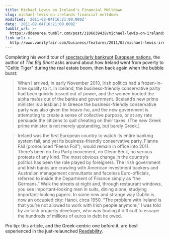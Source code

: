 ```yaml
---
title: Michael Lewis on Ireland's Financial Meltdown
slug: michael-lewis-on-irelands-financial-meltdown
modified: '2011-02-04T16:21:00.000Z'
date: '2011-02-04T16:21:00.000Z'
tumblr_url: >-
  https://ddemaree.tumblr.com/post/3106039438/michael-lewis-on-irelands-financial-meltdown
link_url: >-
  http://www.vanityfair.com/business/features/2011/03/michael-lewis-ireland-201103?printable=true
---
```

Completing his world tour of [spectacularly bankrupt](http://www.vanityfair.com/politics/features/2009/04/iceland200904) [European nations](http://www.vanityfair.com/business/features/2010/10/greeks-bearing-bonds-201010?printable=true), the author of _The Big Short_ asks around about how Ireland went from poverty to "Celtic Tiger" during the real estate boom, then back again when the bubble burst:

> When I arrived, in early November 2010, Irish politics had a frozen-in-time quality to it. In Iceland, the business-friendly conservative party had been quickly tossed out of power, and the women booted the alpha males out of the banks and government. (Iceland’s new prime minister is a lesbian.) In Greece the business-friendly conservative party was also given the heave-ho, and the new government is attempting to create a sense of collective purpose, or at any rate persuade the citizens to quit cheating on their taxes. (The new Greek prime minister is not merely upstanding, but barely Greek.)

> Ireland was the first European country to watch its entire banking system fail, and yet its business-friendly conservative party, Fianna Fáil (pronounced “Feena Foil”), would remain in office into 2011. There’s been no Tea Party movement, no Glenn Beck, no serious protests of any kind. The most obvious change in the country’s politics has been the role played by foreigners. The Irish government and Irish banks are crawling with American investment bankers and Australian management consultants and faceless Euro-officials, referred to inside the Department of Finance simply as “the Germans.” Walk the streets at night and, through restaurant windows, you see important-looking men in suits, dining alone, studying important-looking papers. In some new and strange way Dublin is now an occupied city: Hanoi, circa 1950. “The problem with Ireland is that you’re not allowed to work with Irish people anymore,” I was told by an Irish property developer, who was finding it difficult to escape the hundreds of millions of euros in debt he owed.

Pro tip: this article, and the Greek-centric one before it, are best experienced in the just-relaunched [Readability](http://www.readability.com).
